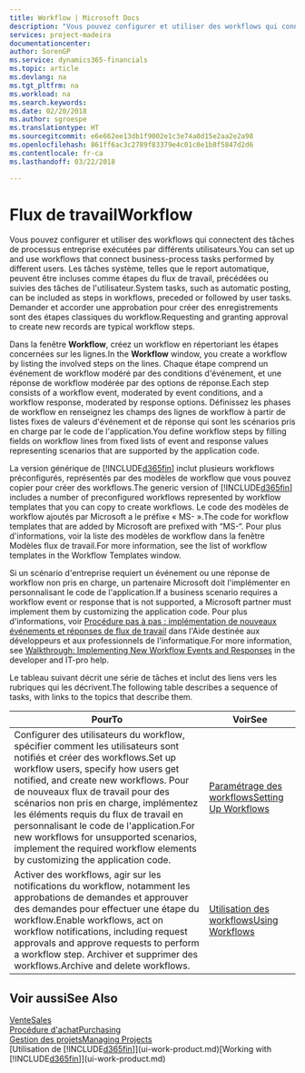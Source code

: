 ```yaml
---
title: Workflow | Microsoft Docs
description: "Vous pouvez configurer et utiliser des workflows qui connectent des tâches de processus entreprise exécutées par différents utilisateurs. Les tâches système, telles que le report automatique, peuvent être incluses comme étapes du flux de travail, précédées ou suivies des tâches de l'utilisateur. Demander et accorder une approbation pour créer des enregistrements sont des étapes classiques du workflow."
services: project-madeira
documentationcenter: 
author: SorenGP
ms.service: dynamics365-financials
ms.topic: article
ms.devlang: na
ms.tgt_pltfrm: na
ms.workload: na
ms.search.keywords: 
ms.date: 02/20/2018
ms.author: sgroespe
ms.translationtype: HT
ms.sourcegitcommit: e6e662ee13db1f9002e1c3e74a0d15e2aa2e2a98
ms.openlocfilehash: 861ff6ac3c2789f83379e4c01c0e1b8f5847d2d6
ms.contentlocale: fr-ca
ms.lasthandoff: 03/22/2018

---
```

# <a name="workflow"></a><span data-ttu-id="89be9-105">Flux de travail</span><span class="sxs-lookup"><span data-stu-id="89be9-105">Workflow</span></span>
<span data-ttu-id="89be9-106">Vous pouvez configurer et utiliser des workflows qui connectent des tâches de processus entreprise exécutées par différents utilisateurs.</span><span class="sxs-lookup"><span data-stu-id="89be9-106">You can set up and use workflows that connect business-process tasks performed by different users.</span></span> <span data-ttu-id="89be9-107">Les tâches système, telles que le report automatique, peuvent être incluses comme étapes du flux de travail, précédées ou suivies des tâches de l'utilisateur.</span><span class="sxs-lookup"><span data-stu-id="89be9-107">System tasks, such as automatic posting, can be included as steps in workflows, preceded or followed by user tasks.</span></span> <span data-ttu-id="89be9-108">Demander et accorder une approbation pour créer des enregistrements sont des étapes classiques du workflow.</span><span class="sxs-lookup"><span data-stu-id="89be9-108">Requesting and granting approval to create new records are typical workflow steps.</span></span>  

 <span data-ttu-id="89be9-109">Dans la fenêtre **Workflow**, créez un workflow en répertoriant les étapes concernées sur les lignes.</span><span class="sxs-lookup"><span data-stu-id="89be9-109">In the **Workflow** window, you create a workflow by listing the involved steps on the lines.</span></span> <span data-ttu-id="89be9-110">Chaque étape comprend un événement de workflow modéré par des conditions d'événement, et une réponse de workflow modérée par des options de réponse.</span><span class="sxs-lookup"><span data-stu-id="89be9-110">Each step consists of a workflow event, moderated by event conditions, and a workflow response, moderated by response options.</span></span> <span data-ttu-id="89be9-111">Définissez les phases de workflow en renseignez les champs des lignes de workflow à partir de listes fixes de valeurs d'événement et de réponse qui sont les scénarios pris en charge par le code de l'application.</span><span class="sxs-lookup"><span data-stu-id="89be9-111">You define workflow steps by filling fields on workflow lines from fixed lists of event and response values representing scenarios that are supported by the application code.</span></span>  

 <span data-ttu-id="89be9-112">La version générique de [!INCLUDE[d365fin](includes/d365fin_md.md)] inclut plusieurs workflows préconfigurés, représentés par des modèles de workflow que vous pouvez copier pour créer des workflows.</span><span class="sxs-lookup"><span data-stu-id="89be9-112">The generic version of [!INCLUDE[d365fin](includes/d365fin_md.md)] includes a number of preconfigured workflows represented by workflow templates that you can copy to create workflows.</span></span> <span data-ttu-id="89be9-113">Le code des modèles de workflow ajoutés par Microsoft a le préfixe « MS- ».</span><span class="sxs-lookup"><span data-stu-id="89be9-113">The code for workflow templates that are added by Microsoft are prefixed with “MS-“.</span></span> <span data-ttu-id="89be9-114">Pour plus d'informations, voir la liste des modèles de workflow dans la fenêtre Modèles flux de travail.</span><span class="sxs-lookup"><span data-stu-id="89be9-114">For more information, see the list of workflow templates in the Workflow Templates window.</span></span>  

 <span data-ttu-id="89be9-115">Si un scénario d'entreprise requiert un événement ou une réponse de workflow non pris en charge, un partenaire Microsoft doit l'implémenter en personnalisant le code de l'application.</span><span class="sxs-lookup"><span data-stu-id="89be9-115">If a business scenario requires a workflow event or response that is not supported, a Microsoft partner must implement them by customizing the application code.</span></span> <span data-ttu-id="89be9-116">Pour plus d'informations, voir [Procédure pas à pas : implémentation de nouveaux événements et réponses de flux de travail](/dynamics-nav/Walkthrough--Implementing-New-Workflow-Events-and-Responses) dans l'Aide destinée aux développeurs et aux professionnels de l'informatique.</span><span class="sxs-lookup"><span data-stu-id="89be9-116">For more information, see [Walkthrough: Implementing New Workflow Events and Responses](/dynamics-nav/Walkthrough--Implementing-New-Workflow-Events-and-Responses) in the developer and IT-pro help.</span></span>  

 <span data-ttu-id="89be9-117">Le tableau suivant décrit une série de tâches et inclut des liens vers les rubriques qui les décrivent.</span><span class="sxs-lookup"><span data-stu-id="89be9-117">The following table describes a sequence of tasks, with links to the topics that describe them.</span></span>  

|<span data-ttu-id="89be9-118">**Pour**</span><span class="sxs-lookup"><span data-stu-id="89be9-118">**To**</span></span>|<span data-ttu-id="89be9-119">**Voir**</span><span class="sxs-lookup"><span data-stu-id="89be9-119">**See**</span></span>|  
|------------|-------------|  
|<span data-ttu-id="89be9-120">Configurer des utilisateurs du workflow, spécifier comment les utilisateurs sont notifiés et créer des workflows.</span><span class="sxs-lookup"><span data-stu-id="89be9-120">Set up workflow users, specify how users get notified, and create new workflows.</span></span> <span data-ttu-id="89be9-121">Pour de nouveaux flux de travail pour des scénarios non pris en charge, implémentez les éléments requis du flux de travail en personnalisant le code de l'application.</span><span class="sxs-lookup"><span data-stu-id="89be9-121">For new workflows for unsupported scenarios, implement the required workflow elements by customizing the application code.</span></span>|[<span data-ttu-id="89be9-122">Paramétrage des workflows</span><span class="sxs-lookup"><span data-stu-id="89be9-122">Setting Up Workflows</span></span>](across-set-up-workflows.md)|  
|<span data-ttu-id="89be9-123">Activer des workflows, agir sur les notifications du workflow, notamment les approbations de demandes et approuver des demandes pour effectuer une étape du workflow.</span><span class="sxs-lookup"><span data-stu-id="89be9-123">Enable workflows, act on workflow notifications, including request approvals and approve requests to perform a workflow step.</span></span> <span data-ttu-id="89be9-124">Archiver et supprimer des workflows.</span><span class="sxs-lookup"><span data-stu-id="89be9-124">Archive and delete workflows.</span></span>|[<span data-ttu-id="89be9-125">Utilisation des workflows</span><span class="sxs-lookup"><span data-stu-id="89be9-125">Using Workflows</span></span>](across-use-workflows.md)|  

## <a name="see-also"></a><span data-ttu-id="89be9-126">Voir aussi</span><span class="sxs-lookup"><span data-stu-id="89be9-126">See Also</span></span>  
[<span data-ttu-id="89be9-127">Vente</span><span class="sxs-lookup"><span data-stu-id="89be9-127">Sales</span></span>](sales-manage-sales.md)  
[<span data-ttu-id="89be9-128">Procédure d'achat</span><span class="sxs-lookup"><span data-stu-id="89be9-128">Purchasing</span></span>](purchasing-manage-purchasing.md)  
[<span data-ttu-id="89be9-129">Gestion des projets</span><span class="sxs-lookup"><span data-stu-id="89be9-129">Managing Projects</span></span>](projects-manage-projects.md)  
<span data-ttu-id="89be9-130">[Utilisation de [!INCLUDE[d365fin](includes/d365fin_md.md)]](ui-work-product.md)</span><span class="sxs-lookup"><span data-stu-id="89be9-130">[Working with [!INCLUDE[d365fin](includes/d365fin_md.md)]](ui-work-product.md)</span></span>

